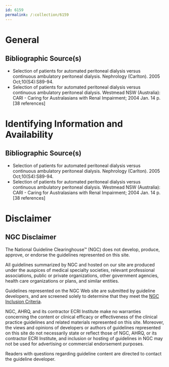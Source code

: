 ```yaml
---
id: 6159
permalink: /:collection/6159
---
```


# General

## Bibliographic Source(s)

- Selection of patients for automated peritoneal dialysis versus continuous ambulatory peritoneal dialysis. Nephrology (Carlton). 2005 Oct;10(S4):S89-94.
- Selection of patients for automated peritoneal dialysis versus continuous ambulatory peritoneal dialysis. Westmead NSW (Australia): CARI - Caring for Australasians with Renal Impairment; 2004 Jan. 14 p. [38 references]

# Identifying Information and Availability

## Bibliographic Source(s)

- Selection of patients for automated peritoneal dialysis versus continuous ambulatory peritoneal dialysis. Nephrology (Carlton). 2005 Oct;10(S4):S89-94.
- Selection of patients for automated peritoneal dialysis versus continuous ambulatory peritoneal dialysis. Westmead NSW (Australia): CARI - Caring for Australasians with Renal Impairment; 2004 Jan. 14 p. [38 references]

# Disclaimer

## NGC Disclaimer

The National Guideline Clearinghouse™ (NGC) does not develop, produce, approve, or endorse the guidelines represented on this site.

All guidelines summarized by NGC and hosted on our site are produced under the auspices of medical specialty societies, relevant professional associations, public or private organizations, other government agencies, health care organizations or plans, and similar entities.

Guidelines represented on the NGC Web site are submitted by guideline developers, and are screened solely to determine that they meet the [NGC Inclusion Criteria](/help-and-about/summaries/inclusion-criteria).

NGC, AHRQ, and its contractor ECRI Institute make no warranties concerning the content or clinical efficacy or effectiveness of the clinical practice guidelines and related materials represented on this site. Moreover, the views and opinions of developers or authors of guidelines represented on this site do not necessarily state or reflect those of NGC, AHRQ, or its contractor ECRI Institute, and inclusion or hosting of guidelines in NGC may not be used for advertising or commercial endorsement purposes.

Readers with questions regarding guideline content are directed to contact the guideline developer.

